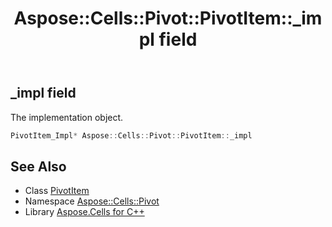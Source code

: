 ﻿---
title: Aspose::Cells::Pivot::PivotItem::_impl field
linktitle: _impl
second_title: Aspose.Cells for C++ API Reference
description: 'Aspose::Cells::Pivot::PivotItem::_impl field. The implementation object in C++.'
type: docs
weight: 2200
url: /cpp/aspose.cells.pivot/pivotitem/_impl/
---
## _impl field


The implementation object.

```cpp
PivotItem_Impl* Aspose::Cells::Pivot::PivotItem::_impl
```

## See Also

* Class [PivotItem](../)
* Namespace [Aspose::Cells::Pivot](../../)
* Library [Aspose.Cells for C++](../../../)
